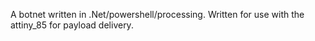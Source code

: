 A botnet written in .Net/powershell/processing. Written for use with the attiny_85 for payload delivery.
  
